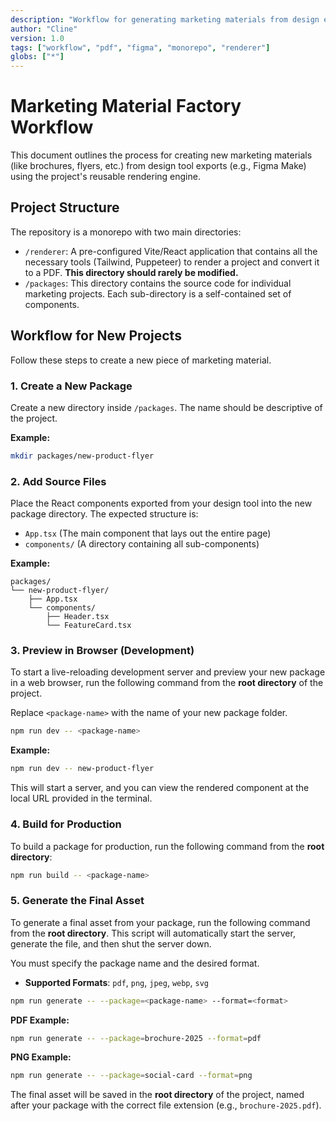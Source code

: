 ```yaml
---
description: "Workflow for generating marketing materials from design exports using the monorepo factory."
author: "Cline"
version: 1.0
tags: ["workflow", "pdf", "figma", "monorepo", "renderer"]
globs: ["*"]
---
```


# Marketing Material Factory Workflow

This document outlines the process for creating new marketing materials (like brochures, flyers, etc.) from design tool exports (e.g., Figma Make) using the project's reusable rendering engine.

## Project Structure

The repository is a monorepo with two main directories:

-   `/renderer`: A pre-configured Vite/React application that contains all the necessary tools (Tailwind, Puppeteer) to render a project and convert it to a PDF. **This directory should rarely be modified.**
-   `/packages`: This directory contains the source code for individual marketing projects. Each sub-directory is a self-contained set of components.

## Workflow for New Projects

Follow these steps to create a new piece of marketing material.

### 1. Create a New Package

Create a new directory inside `/packages`. The name should be descriptive of the project.

**Example:**
```bash
mkdir packages/new-product-flyer
```

### 2. Add Source Files

Place the React components exported from your design tool into the new package directory. The expected structure is:
-   `App.tsx` (The main component that lays out the entire page)
-   `components/` (A directory containing all sub-components)

**Example:**
```
packages/
└── new-product-flyer/
    ├── App.tsx
    └── components/
        ├── Header.tsx
        └── FeatureCard.tsx
```

### 3. Preview in Browser (Development)

To start a live-reloading development server and preview your new package in a web browser, run the following command from the **root directory** of the project.

Replace `<package-name>` with the name of your new package folder.

```bash
npm run dev -- <package-name>
```

**Example:**
```bash
npm run dev -- new-product-flyer
```
This will start a server, and you can view the rendered component at the local URL provided in the terminal.

### 4. Build for Production

To build a package for production, run the following command from the **root directory**:

```bash
npm run build -- <package-name>
```

### 5. Generate the Final Asset

To generate a final asset from your package, run the following command from the **root directory**. This script will automatically start the server, generate the file, and then shut the server down.

You must specify the package name and the desired format.

-   **Supported Formats**: `pdf`, `png`, `jpeg`, `webp`, `svg`

```bash
npm run generate -- --package=<package-name> --format=<format>
```

**PDF Example:**
```bash
npm run generate -- --package=brochure-2025 --format=pdf
```

**PNG Example:**
```bash
npm run generate -- --package=social-card --format=png
```

The final asset will be saved in the **root directory** of the project, named after your package with the correct file extension (e.g., `brochure-2025.pdf`).
